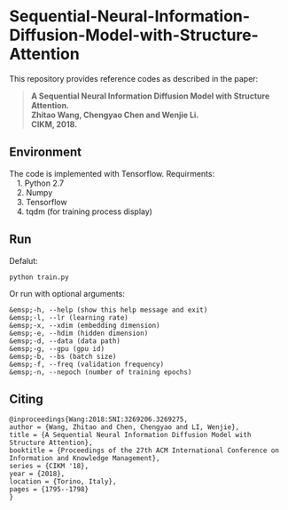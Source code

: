 # Sequential-Neural-Information-Diffusion-Model-with-Structure-Attention

This repository provides reference codes as described in the paper:

>**A Sequential Neural Information Diffusion Model with Structure Attention.**  
>**Zhitao Wang, Chengyao Chen and Wenjie Li.**  
>**CIKM, 2018.** 

## Environment
The code is implemented with Tensorflow. Requirments:  
&emsp;1. Python 2.7  
&emsp;2. Numpy  
&emsp;3. Tensorflow  
&emsp;4. tqdm (for training process display)   

## Run
Defalut:  

    python train.py  
    
Or run with optional arguments:  

    &emsp;-h, --help (show this help message and exit)  
    &emsp;-l, --lr (learning rate)  
    &emsp;-x, --xdim (embedding dimension)  
    &emsp;-e, --hdim (hidden dimension)  
    &emsp;-d, --data (data path)  
    &emsp;-g, --gpu (gpu id)  
    &emsp;-b, --bs (batch size)  
    &emsp;-f, --freq (validation frequency)  
    &emsp;-n, --nepoch (number of training epochs)

## Citing
    @inproceedings{Wang:2018:SNI:3269206.3269275,
    author = {Wang, Zhitao and Chen, Chengyao and LI, Wenjie},
    title = {A Sequential Neural Information Diffusion Model with Structure Attention},
    booktitle = {Proceedings of the 27th ACM International Conference on Information and Knowledge Management},
    series = {CIKM '18},
    year = {2018},
    location = {Torino, Italy},
    pages = {1795--1798}
    } 


  
